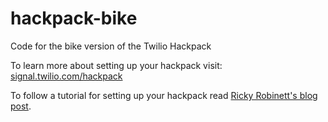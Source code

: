 # hackpack-bike
Code for the bike version of the Twilio Hackpack

To learn more about setting up your hackpack visit: [signal.twilio.com/hackpack]()

To follow a tutorial for setting up your hackpack read [Ricky Robinett's blog post](https://www.twilio.com/blog/2015/05/how-to-build-your-own-hackpack.html).